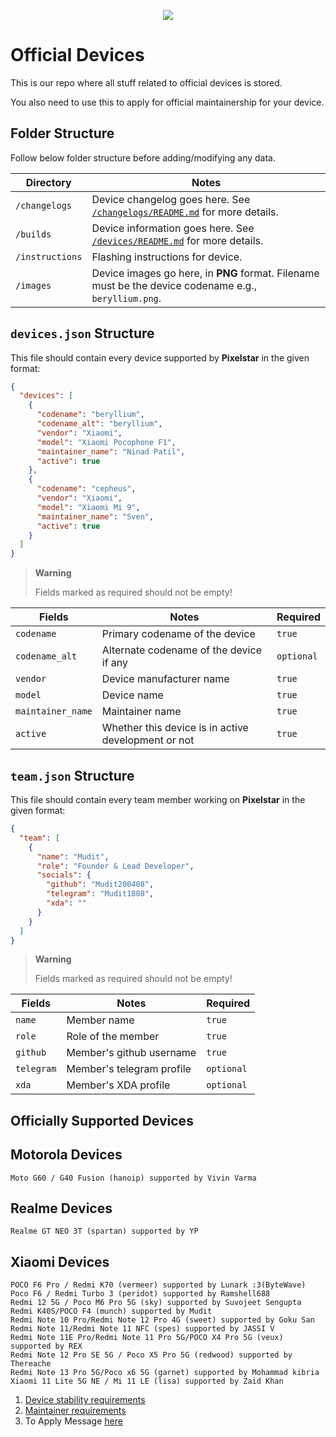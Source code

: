 <p align="center">
  <img src="https://raw.githubusercontent.com/Project-PixelStar/manifest/14-qpr3/Banner.png" />
</p>

# Official Devices

This is our repo where all stuff related to official devices is stored.

You also need to use this to apply for official maintainership for your device.

## Folder Structure

Follow below folder structure before adding/modifying any data.

| Directory       | Notes                                                                                                 |
| --------------- | ----------------------------------------------------------------------------------------------------- |
| `/changelogs`   | Device changelog goes here. See [`/changelogs/README.md`](./changelogs/README.md) for more details.   |
| `/builds`      | Device information goes here. See [`/devices/README.md`](./builds/README.md) for more details.       |
| `/instructions` | Flashing instructions for device.                                                                     |
| `/images`       | Device images go here, in **PNG** format. Filename must be the device codename e.g., `beryllium.png`. |

## `devices.json` Structure

This file should contain every device supported by **Pixelstar** in the given format:

```json
{
  "devices": [
    {
      "codename": "beryllium",
      "codename_alt": "beryllium",
      "vendor": "Xiaomi",
      "model": "Xiaomi Pocophone F1",
      "maintainer_name": "Ninad Patil",
      "active": true
    },
    {
      "codename": "cepheus",
      "vendor": "Xiaomi",
      "model": "Xiaomi Mi 9",
      "maintainer_name": "Sven",
      "active": true
    }
  ]
}
```

> **Warning**
>
> Fields marked as required should not be empty!

| Fields            | Notes                                               | Required   |
| ----------------- | --------------------------------------------------- | ---------- |
| `codename`        | Primary codename of the device                      | `true`     |
| `codename_alt`    | Alternate codename of the device if any             | `optional` |
| `vendor`          | Device manufacturer name                            | `true`     |
| `model`           | Device name                                         | `true`     |
| `maintainer_name` | Maintainer name                                     | `true`     |
| `active`          | Whether this device is in active development or not | `true`     |

## `team.json` Structure

This file should contain every team member working on **Pixelstar** in the given format:

```json
{
  "team": [
    {
      "name": "Mudit",
      "role": "Founder & Lead Developer",
      "socials": {
        "github": "Mudit200408",
        "telegram": "Mudit1808",
        "xda": ""
      }
    }
  ]
}
```

> **Warning**
>
> Fields marked as required should not be empty!

| Fields     | Notes                     | Required   |
| ---------- | ------------------------- | ---------- |
| `name`     | Member name               | `true`     |
| `role`     | Role of the member        | `true`     |
| `github`   | Member's github username  | `true`     |
| `telegram` | Member's telegram profile | `optional` |
| `xda`      | Member's XDA profile      | `optional` |

## Officially Supported Devices
<!--START_SECTION:devices-->
## Motorola Devices
```
Moto G60 / G40 Fusion (hanoip) supported by Vivin Varma
```

## Realme Devices
```
Realme GT NEO 3T (spartan) supported by YP
```

## Xiaomi Devices
```
POCO F6 Pro / Redmi K70 (vermeer) supported by Lunark :3(ByteWave)
Poco F6 / Redmi Turbo 3 (peridot) supported by Ramshell688
Redmi 12 5G / Poco M6 Pro 5G (sky) supported by Suvojeet Sengupta
Redmi K40S/POCO F4 (munch) supported by Mudit
Redmi Note 10 Pro/Redmi Note 12 Pro 4G (sweet) supported by Goku San
Redmi Note 11/Redmi Note 11 NFC (spes) supported by JASSI V
Redmi Note 11E Pro/Redmi Note 11 Pro 5G/POCO X4 Pro 5G (veux) supported by REX
Redmi Note 12 Pro SE 5G / Poco X5 Pro 5G (redwood) supported by Thereache
Redmi Note 13 Pro 5G/Poco x6 5G (garnet) supported by Mohammad kibria
Xiaomi 11 Lite 5G NE / Mi 11 LE (lisa) supported by Zaid Khan
```
<!--END_SECTION:devices-->

1. [Device stability requirements](requirements.md)
2. [Maintainer requirements](maintainerreq.md)
3. To Apply Message [here](https://telegram.me/Project_PixelStar)

